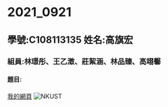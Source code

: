 # 2021_0921 

## 學號:C108113135 姓名:高旗宏

### 組員:林璟彤、王乙澂、莊絜涵、林品臻、高翊馨


#### 題目:

[我的網頁](https://www.nkust.edu.tw/index.php)
![NKUST](https://www.nkust.edu.tw/var/file/0/1000/img/513/182513897.png "第一科大")
